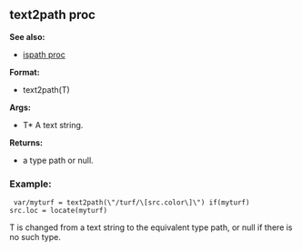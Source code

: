 ## text2path proc
**See also:**
*   [ispath proc](/proc/ispath)
<!-- -->
**Format:**
*   text2path(T)
<!-- -->
**Args:**
*   T* A text string.
<!-- -->
**Returns:**
*   a type path or null.
### Example:

```
 var/myturf = text2path(\"/turf/\[src.color\]\") if(myturf)
src.loc = locate(myturf) 
```
 

T is changed from a text
string to the equivalent type path, or null if there is no such type.